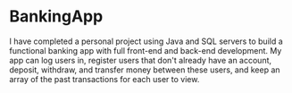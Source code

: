 # BankingApp
I have completed a personal project using Java and SQL servers to build a functional banking app with full front-end and back-end development. My app can log users in, register users that don't already have an account, deposit, withdraw, and transfer money between these users, and keep an array of the past transactions for each user to view.
